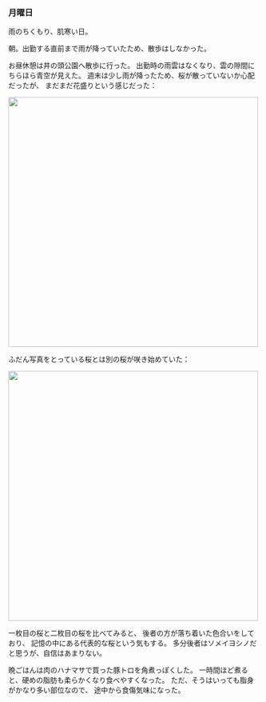 ### 月曜日

雨のちくもり、肌寒い日。

朝。出勤する直前まで雨が降っていたため、散歩はしなかった。

お昼休憩は井の頭公園へ散歩に行った。
出勤時の雨雲はなくなり、雲の隙間にちらほら青空が見えた。
週末は少し雨が降ったため、桜が散っていないか心配だったが、
まだまだ花盛りという感じだった：

<img src="https://i.imgur.com/nFTBMq8.jpg" width="500">

ふだん写真をとっている桜とは別の桜が咲き始めていた：

<img src="https://i.imgur.com/5SicSI8.jpg" width="500">

一枚目の桜と二枚目の桜を比べてみると、
後者の方が落ち着いた色合いをしており、
記憶の中にある代表的な桜という気もする。
多分後者はソメイヨシノだと思うが、自信はあまりない。

晩ごはんは肉のハナマサで買った豚トロを角煮っぽくした。
一時間ほど煮ると、硬めの脂肪も柔らかくなり食べやすくなった。
ただ、そうはいっても脂身がかなり多い部位なので、
途中から食傷気味になった。
